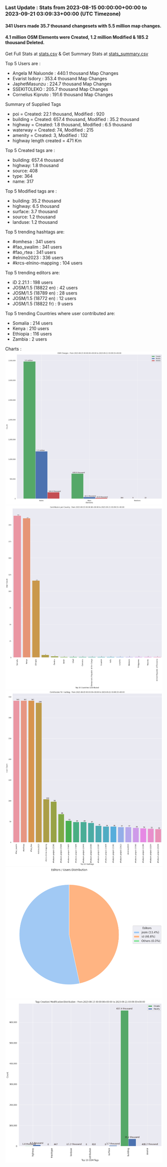 ### Last Update : Stats from 2023-08-15 00:00:00+00:00 to 2023-09-21 03:09:33+00:00 (UTC Timezone)

#### 341 Users made 35.7 thousand changesets with 5.5 million map changes.
#### 4.1 million OSM Elements were Created, 1.2 million Modified & 185.2 thousand Deleted.
Get Full Stats at [stats.csv](/stats/elinino2023/Daily/stats.csv)
 & Get Summary Stats at [stats_summary.csv](/stats/elinino2023/Daily/stats_summary.csv)

Top 5 Users are : 
- Angela M Naluonde : 440.1 thousand Map Changes
- Evarist Isdory : 353.4 thousand Map Changes
- JaphetMasunzu : 224.7 thousand Map Changes
- SSEKITOLEKO : 205.7 thousand Map Changes
- Cornelius Kipruto : 191.6 thousand Map Changes

Summary of Supplied Tags
- poi = Created: 22.1 thousand, Modified : 920
- building = Created: 657.4 thousand, Modified : 35.2 thousand
- highway = Created: 1.8 thousand, Modified : 6.5 thousand
- waterway = Created: 74, Modified : 215
- amenity = Created: 3, Modified : 132
- highway length created = 471 Km


Top 5 Created tags are :
- building: 657.4 thousand
- highway: 1.8 thousand
- source: 408
- type: 364
- name: 317


Top 5 Modified tags are :
- building: 35.2 thousand
- highway: 6.5 thousand
- surface: 3.7 thousand
- source: 1.2 thousand
- landuse: 1.2 thousand


Top 5 trending hashtags are:
- #omhesa : 341 users
- #fao_swalim : 341 users
- #fao_rtea : 341 users
- #elnino2023 : 336 users
- #krcs-elnino-mapping : 104 users


Top 5 trending editors are:
- iD 2.21.1 : 198 users
- JOSM/1.5 (18822 en) : 42 users
- JOSM/1.5 (18789 en) : 28 users
- JOSM/1.5 (18772 en) : 12 users
- JOSM/1.5 (18822 fr) : 9 users


Top 5 trending Countries where user contributed are:
- Somalia : 214 users
- Kenya : 210 users
- Ethiopia : 116 users
- Zambia : 2 users


 Charts : 
![Alt text](./stats_osm_changes.png) 
![Alt text](./stats_users_per_country.png) 
![Alt text](./stats_users_per_hashtag.png) 
![Alt text](./stats_editors_pie_chart.png) 
![Alt text](./stats_tags.png) 
